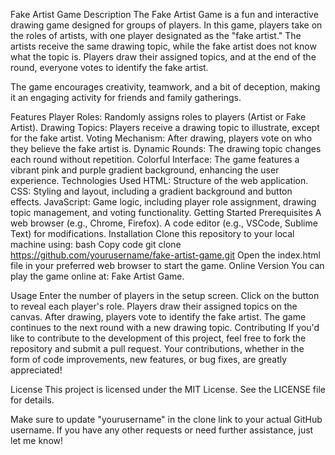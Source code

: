 Fake Artist Game
Description
The Fake Artist Game is a fun and interactive drawing game designed for groups of players. In this game, players take on the roles of artists, with one player designated as the "fake artist." The artists receive the same drawing topic, while the fake artist does not know what the topic is. Players draw their assigned topics, and at the end of the round, everyone votes to identify the fake artist.

The game encourages creativity, teamwork, and a bit of deception, making it an engaging activity for friends and family gatherings.

Features
Player Roles: Randomly assigns roles to players (Artist or Fake Artist).
Drawing Topics: Players receive a drawing topic to illustrate, except for the fake artist.
Voting Mechanism: After drawing, players vote on who they believe the fake artist is.
Dynamic Rounds: The drawing topic changes each round without repetition.
Colorful Interface: The game features a vibrant pink and purple gradient background, enhancing the user experience.
Technologies Used
HTML: Structure of the web application.
CSS: Styling and layout, including a gradient background and button effects.
JavaScript: Game logic, including player role assignment, drawing topic management, and voting functionality.
Getting Started
Prerequisites
A web browser (e.g., Chrome, Firefox).
A code editor (e.g., VSCode, Sublime Text) for modifications.
Installation
Clone this repository to your local machine using:
bash
Copy code
git clone https://github.com/yourusername/fake-artist-game.git
Open the index.html file in your preferred web browser to start the game.
Online Version
You can play the game online at: Fake Artist Game.

Usage
Enter the number of players in the setup screen.
Click on the button to reveal each player's role.
Players draw their assigned topics on the canvas.
After drawing, players vote to identify the fake artist.
The game continues to the next round with a new drawing topic.
Contributing
If you'd like to contribute to the development of this project, feel free to fork the repository and submit a pull request. Your contributions, whether in the form of code improvements, new features, or bug fixes, are greatly appreciated!

License
This project is licensed under the MIT License. See the LICENSE file for details.

Make sure to update "yourusername" in the clone link to your actual GitHub username. If you have any other requests or need further assistance, just let me know!






